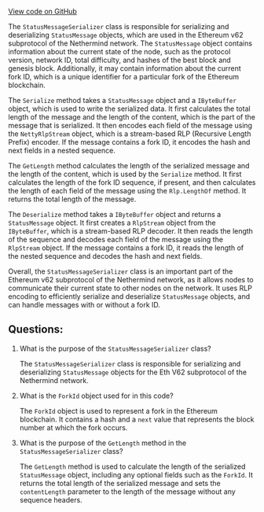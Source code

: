 [View code on GitHub](https://github.com/nethermindeth/nethermind/Nethermind.Network/P2P/Subprotocols/Eth/V62/Messages/StatusMessageSerializer.cs)

The `StatusMessageSerializer` class is responsible for serializing and deserializing `StatusMessage` objects, which are used in the Ethereum v62 subprotocol of the Nethermind network. The `StatusMessage` object contains information about the current state of the node, such as the protocol version, network ID, total difficulty, and hashes of the best block and genesis block. Additionally, it may contain information about the current fork ID, which is a unique identifier for a particular fork of the Ethereum blockchain.

The `Serialize` method takes a `StatusMessage` object and a `IByteBuffer` object, which is used to write the serialized data. It first calculates the total length of the message and the length of the content, which is the part of the message that is serialized. It then encodes each field of the message using the `NettyRlpStream` object, which is a stream-based RLP (Recursive Length Prefix) encoder. If the message contains a fork ID, it encodes the hash and next fields in a nested sequence.

The `GetLength` method calculates the length of the serialized message and the length of the content, which is used by the `Serialize` method. It first calculates the length of the fork ID sequence, if present, and then calculates the length of each field of the message using the `Rlp.LengthOf` method. It returns the total length of the message.

The `Deserialize` method takes a `IByteBuffer` object and returns a `StatusMessage` object. It first creates a `RlpStream` object from the `IByteBuffer`, which is a stream-based RLP decoder. It then reads the length of the sequence and decodes each field of the message using the `RlpStream` object. If the message contains a fork ID, it reads the length of the nested sequence and decodes the hash and next fields.

Overall, the `StatusMessageSerializer` class is an important part of the Ethereum v62 subprotocol of the Nethermind network, as it allows nodes to communicate their current state to other nodes on the network. It uses RLP encoding to efficiently serialize and deserialize `StatusMessage` objects, and can handle messages with or without a fork ID.
## Questions: 
 1. What is the purpose of the `StatusMessageSerializer` class?
    
    The `StatusMessageSerializer` class is responsible for serializing and deserializing `StatusMessage` objects for the Eth V62 subprotocol of the Nethermind network.

2. What is the `ForkId` object used for in this code?
    
    The `ForkId` object is used to represent a fork in the Ethereum blockchain. It contains a hash and a `next` value that represents the block number at which the fork occurs.

3. What is the purpose of the `GetLength` method in the `StatusMessageSerializer` class?
    
    The `GetLength` method is used to calculate the length of the serialized `StatusMessage` object, including any optional fields such as the `ForkId`. It returns the total length of the serialized message and sets the `contentLength` parameter to the length of the message without any sequence headers.